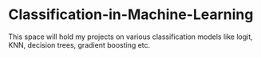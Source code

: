 # Classification-in-Machine-Learning
This space will hold my projects on various classification models like logit, KNN, decision trees, gradient boosting etc.
